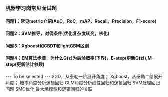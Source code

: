 ### 机器学习岗常见面试题

#### 问题1：常见metric介绍(AuC，RoC，mAP，Recall，Precision，F1-score)

#### 问题2：SVM推导，对偶条件(优化复杂度转变，核化)

#### 问题3：Xgboost和GBDT和lightGBM区别

#### 问题4：EM算法步骤，为什么Q(z)为后验概率(下界)，E-step(更新Q(z)),M-step(更新估计参数)


--- To be selected ---
SGD，从泰勒一阶展开角度；
Xgboost，从泰勒二阶展开角度；
概率角度分析逻辑回归
GLM角度分析线性回归和逻辑回归
SVM处理回归问题
SMO优化
最大熵模型和逻辑回归的关联
